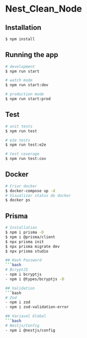# Nest_Clean_Node


## Installation

```bash
$ npm install
```

## Running the app

```bash
# development
$ npm run start

# watch mode
$ npm run start:dev

# production mode
$ npm run start:prod
```

## Test

```bash
# unit tests
$ npm run test

# e2e tests
$ npm run test:e2e

# test coverage
$ npm run test:cov
```

## Docker
```bash
# Criar docker
$ docker-compose up -d
# Visualizar status do docker
$ docker ps
```

## Prisma
```bash
# Installation
$ npm i prisma -D
$ npm i @prisma/client
$ npx prisma init
$ npx prisma migrate dev
$ npx prisma studio

## Hash Password
```bash
# BcryptJS
- npm i bcryptjs
- npm i @types/bcryptjs -D

## Validation
```bash
# Zod
- npm i zod
- npm i zod-validation-error

## Variavel Global
```bash
# Nestjs/Config
- npm i @nestjs/config